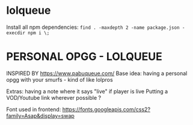 # lolqueue

Install all npm dependencies: 
```find . -maxdepth 2 -name package.json -execdir npm i \;```

# PERSONAL OPGG - LOLQUEUE
INSPIRED BY https://www.pabuqueue.com/
Base idea:
having a personal opgg with your smurfs - kind of like lolpros

Extras: having a note where it says "live" if player is live
	Putting a VOD/Youtube link wherever possible
	?

Font used in frontend: https://fonts.googleapis.com/css2?family=Asap&display=swap